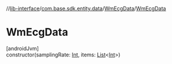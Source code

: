 //[lib-interface](../../../index.md)/[com.base.sdk.entity.data](../index.md)/[WmEcgData](index.md)/[WmEcgData](-wm-ecg-data.md)

# WmEcgData

[androidJvm]\
constructor(samplingRate: [Int](https://kotlinlang.org/api/latest/jvm/stdlib/kotlin/-int/index.html), items: [List](https://kotlinlang.org/api/latest/jvm/stdlib/kotlin.collections/-list/index.html)&lt;[Int](https://kotlinlang.org/api/latest/jvm/stdlib/kotlin/-int/index.html)&gt;)
